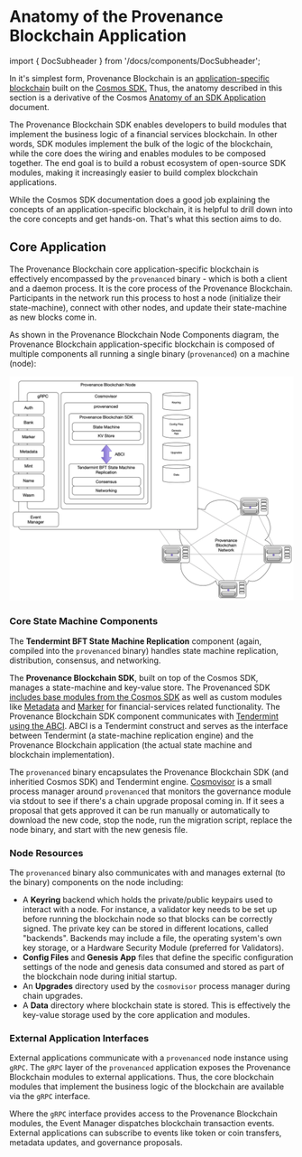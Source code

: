 # Anatomy of the Provenance Blockchain Application

import { DocSubheader } from '/docs/components/DocSubheader';

<DocSubheader text="Provenance Blockchain is an ecosystem for application-specific financial services blockchain applications." />

In it's simplest form, Provenance Blockchain is an [application-specific blockchain](https://docs.cosmos.network/main/intro/why-app-specific.html) built on the [Cosmos SDK.](https://docs.cosmos.network/main/intro/overview.html) Thus, the anatomy described in this section is a derivative of the Cosmos [Anatomy of an SDK Application](https://docs.cosmos.network/main/basics/app-anatomy.html) document.

The Provenance Blockchain SDK enables developers to build modules that implement the business logic of a financial services blockchain. In other words, SDK modules implement the bulk of the logic of the blockchain, while the core does the wiring and enables modules to be composed together. The end goal is to build a robust ecosystem of open-source SDK modules, making it increasingly easier to build complex blockchain applications.

While the Cosmos SDK documentation does a good job explaining the concepts of an application-specific blockchain, it is helpful to drill down into the core concepts and get hands-on. That's what this section aims to do.

## Core Application

The Provenance Blockchain core application-specific blockchain is effectively encompassed by the `provenanced` binary - which is both a client and a daemon process. It is the core process of the Provenance Blockchain. Participants in the network run this process to host a node (initialize their state-machine), connect with other nodes, and update their state-machine as new blocks come in.

As shown in the Provenance Blockchain Node Components diagram, the Provenance Blockchain application-specific blockchain is composed of multiple components all running a single binary (`provenanced`) on a machine (node):

![Provenance Blockchain Node Components](/img/node-components.png)

### Core State Machine Components

The **Tendermint BFT State Machine Replication** component (again, compiled into the `provenanced` binary) handles state machine replication, distribution, consensus, and networking.

The **Provenance Blockchain SDK**, built on top of the Cosmos SDK, manages a state-machine and key-value store. The Provenanced SDK [includes base modules from the Cosmos SDK](/docs/pb/modules/cosmos-modules.md) as well as custom modules like [Metadata](/docs/pb/modules/metadata-module.md) and [Marker](/docs/pb/modules/marker-module.md) for financial-services related functionality. The Provenance Blockchain SDK component communicates with [Tendermint using the ABCI](https://docs.tendermint.com/master/spec/abci/#abci). ABCI is a Tendermint construct and serves as the interface between Tendermint (a state-machine replication engine) and the Provenance Blockchain application (the actual state machine and blockchain implementation).

The `provenanced` binary encapsulates the Provenance Blockchain SDK (and inheritied Cosmos SDK) and Tendermint engine. [Cosmovisor](https://docs.cosmos.network/main/run-node/cosmovisor.html) is a small process manager around `provenanced` that monitors the governance module via stdout to see if there's a chain upgrade proposal coming in. If it sees a proposal that gets approved it can be run manually or automatically to download the new code, stop the node, run the migration script, replace the node binary, and start with the new genesis file.

### Node Resources

The `provenanced` binary also communicates with and manages external (to the binary) components on the node including:

- A **Keyring** backend which holds the private/public keypairs used to interact with a node. For instance, a validator key needs to be set up before running the blockchain node so that blocks can be correctly signed. The private key can be stored in different locations, called "backends". Backends may include a file, the operating system's own key storage, or a Hardware Security Module (preferred for Validators).
- **Config Files** and **Genesis App** files that define the specific configuration settings of the node and genesis data consumed and stored as part of the blockchain node during initial startup.
- An **Upgrades** directory used by the `cosmovisor` process manager during chain upgrades.
- A **Data** directory where blockchain state is stored. This is effectively the key-value storage used by the core application and modules.

### External Application Interfaces

External applications communicate with a `provenanced` node instance using `gRPC`. The `gRPC` layer of the `provenanced` application exposes the Provenance Blockchain modules to external applications. Thus, the core blockchain modules that implement the business logic of the blockchain are available via the `gRPC` interface.

Where the `gRPC` interface provides access to the Provenance Blockchain modules, the Event Manager dispatches blockchain transaction events. External applications can subscribe to events like token or coin transfers, metadata updates, and governance proposals.
